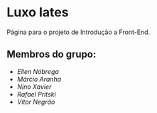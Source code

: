 # Luxo Iates
Página para o projeto de Introdução a Front-End.

## Membros do grupo:
- _Ellen Nóbrega_
- _Márcio Aranha_
- _Nino Xavier_
- _Rafael Pritski_
- _Vítor Negrão_
